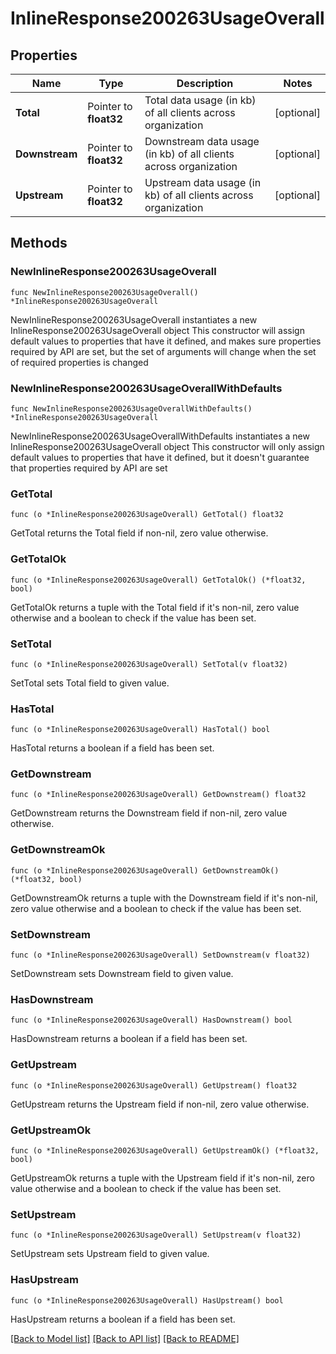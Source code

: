 # InlineResponse200263UsageOverall

## Properties

Name | Type | Description | Notes
------------ | ------------- | ------------- | -------------
**Total** | Pointer to **float32** | Total data usage (in kb) of all clients across organization | [optional] 
**Downstream** | Pointer to **float32** | Downstream data usage (in kb) of all clients across organization | [optional] 
**Upstream** | Pointer to **float32** | Upstream data usage (in kb) of all clients across organization | [optional] 

## Methods

### NewInlineResponse200263UsageOverall

`func NewInlineResponse200263UsageOverall() *InlineResponse200263UsageOverall`

NewInlineResponse200263UsageOverall instantiates a new InlineResponse200263UsageOverall object
This constructor will assign default values to properties that have it defined,
and makes sure properties required by API are set, but the set of arguments
will change when the set of required properties is changed

### NewInlineResponse200263UsageOverallWithDefaults

`func NewInlineResponse200263UsageOverallWithDefaults() *InlineResponse200263UsageOverall`

NewInlineResponse200263UsageOverallWithDefaults instantiates a new InlineResponse200263UsageOverall object
This constructor will only assign default values to properties that have it defined,
but it doesn't guarantee that properties required by API are set

### GetTotal

`func (o *InlineResponse200263UsageOverall) GetTotal() float32`

GetTotal returns the Total field if non-nil, zero value otherwise.

### GetTotalOk

`func (o *InlineResponse200263UsageOverall) GetTotalOk() (*float32, bool)`

GetTotalOk returns a tuple with the Total field if it's non-nil, zero value otherwise
and a boolean to check if the value has been set.

### SetTotal

`func (o *InlineResponse200263UsageOverall) SetTotal(v float32)`

SetTotal sets Total field to given value.

### HasTotal

`func (o *InlineResponse200263UsageOverall) HasTotal() bool`

HasTotal returns a boolean if a field has been set.

### GetDownstream

`func (o *InlineResponse200263UsageOverall) GetDownstream() float32`

GetDownstream returns the Downstream field if non-nil, zero value otherwise.

### GetDownstreamOk

`func (o *InlineResponse200263UsageOverall) GetDownstreamOk() (*float32, bool)`

GetDownstreamOk returns a tuple with the Downstream field if it's non-nil, zero value otherwise
and a boolean to check if the value has been set.

### SetDownstream

`func (o *InlineResponse200263UsageOverall) SetDownstream(v float32)`

SetDownstream sets Downstream field to given value.

### HasDownstream

`func (o *InlineResponse200263UsageOverall) HasDownstream() bool`

HasDownstream returns a boolean if a field has been set.

### GetUpstream

`func (o *InlineResponse200263UsageOverall) GetUpstream() float32`

GetUpstream returns the Upstream field if non-nil, zero value otherwise.

### GetUpstreamOk

`func (o *InlineResponse200263UsageOverall) GetUpstreamOk() (*float32, bool)`

GetUpstreamOk returns a tuple with the Upstream field if it's non-nil, zero value otherwise
and a boolean to check if the value has been set.

### SetUpstream

`func (o *InlineResponse200263UsageOverall) SetUpstream(v float32)`

SetUpstream sets Upstream field to given value.

### HasUpstream

`func (o *InlineResponse200263UsageOverall) HasUpstream() bool`

HasUpstream returns a boolean if a field has been set.


[[Back to Model list]](../README.md#documentation-for-models) [[Back to API list]](../README.md#documentation-for-api-endpoints) [[Back to README]](../README.md)


